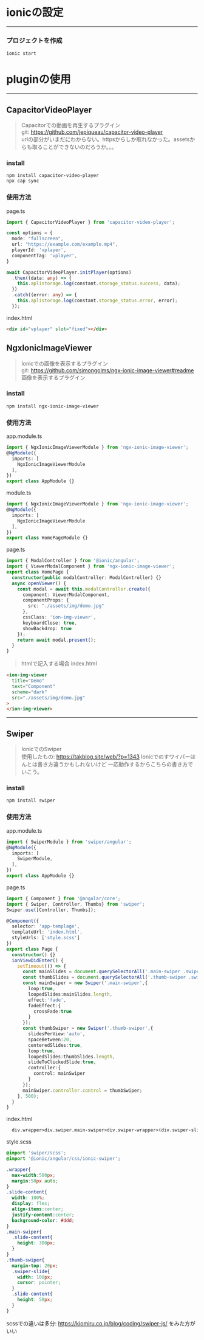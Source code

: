# ionicの設定

---
### プロジェクトを作成
```shellscript
ionic start
```

# pluginの使用

---
## CapacitorVideoPlayer
> Capacitorでの動画を再生するプラグイン  
git: https://github.com/jepiqueau/capacitor-video-player  
urlの部分がいまだにわからない。httpsからしか取れなかった。assetsからも取ることができないのだろうか。。。

### install
```shellscript
npm install capacitor-video-player
npx cap sync
```

### 使用方法
page.ts
```typescript
import { CapacitorVideoPlayer } from 'capacitor-video-player';

const options = {
  mode: "fullscreen",
  url: "https://example.com/example.mp4",
  playerId: 'vplayer',
  componentTag: 'vplayer',
}

await CapacitorVideoPlayer.initPlayer(options)
  .then((data: any) => {
    this.aplistorage.log(constant.storage_status.success, data);
  })
  .catch((error: any) => {
    this.aplistorage.log(constant.storage_status.error, error);
  });
```
index.html
```html
<div id="vplayer" slot="fixed"></div>
```

## NgxIonicImageViewer
> Ionicでの画像を表示するプラグイン  
git: https://github.com/simongolms/ngx-ionic-image-viewer#readme  
画像を表示するプラグイン

### install
```shellscript
npm install ngx-ionic-image-viewer
```

### 使用方法
app.module.ts
```typescript
import { NgxIonicImageViewerModule } from 'ngx-ionic-image-viewer';
@NgModule({
  imports: [
    NgxIonicImageViewerModule
  ],
})
export class AppModule {}
```

module.ts
```typescript
import { NgxIonicImageViewerModule } from 'ngx-ionic-image-viewer';
@NgModule({
  imports: [
    NgxIonicImageViewerModule
  ],
})
export class HomePageModule {}
```

page.ts
```typescript
import { ModalController } from '@ionic/angular';
import { ViewerModalComponent } from 'ngx-ionic-image-viewer';
export class HomePage {
  constructor(public modalController: ModalController) {}
  async openViewer() {
    const modal = await this.modalController.create({
      component: ViewerModalComponent,
      componentProps: {
        src: "./assets/img/demo.jpg"
      },
      cssClass: 'ion-img-viewer',
      keyboardClose: true,
      showBackdrop: true
    });
    return await modal.present();
  }
}
```

> htmlで記入する場合
index.html
```html
<ion-img-viewer
  title="Demo"
  text="Component"
  scheme="dark"
  src="./assets/img/demo.jpg"
>
</ion-img-viewer>
```

---

## Swiper
> IonicでのSwiper  
使用したもの: https://takblog.site/web/?p=1343
Ionicでのすワイパーほんとは書き方違うかもしれないけど
一応動作するからこちらの書き方でいこう。

### install
```shellscript
npm install swiper
```

### 使用方法
app.module.ts
```typescript
import { SwiperModule } from 'swiper/angular';
@NgModule({
  imports: [
    SwiperModule,
  ],
})
export class AppModule {}
```

page.ts
```typescript
import { Component } from '@angular/core';
import { Swiper, Controller, Thumbs} from 'swiper';
Swiper.use([Controller, Thumbs]);

@Component({
  selector: 'app-templage',
  templateUrl: 'index.html',
  styleUrls: ['style.scss']
})
export class Page {
  constructor() {}
  ionViewDidEnter() {
    setTimeout(() => {
      const mainSlides = document.querySelectorAll('.main-swiper .swiper-slide');
      const thumbSlides = document.querySelectorAll('.thumb-swiper .swiper-slide');
      const mainSwiper = new Swiper('.main-swiper',{ 
        loop:true,
        loopedSlides:mainSlides.length,
        effect:'fade',    
        fadeEffect:{
          crossFade:true
        }
      });
      const thumbSwiper = new Swiper('.thumb-swiper',{ 
        slidesPerView:'auto',
        spaceBetween:20,
        centeredSlides:true,
        loop:true,
        loopedSlides:thumbSlides.length,
        slideToClickedSlide:true,
        controller:{
          control: mainSwiper
        }
      });
      mainSwiper.controller.control = thumbSwiper;
    }, 500);
  }
}
```

index.html
```html
  div.wrapper>div.swiper.main-swiper>div.swiper-wrapper>(div.swiper-slide>div.slide-content>p{slide$})*10^^div.swiper.thumb-swiper>div.swiper-wrapper>(div.swiper-slide>div.slide-content>p{slide$})*10
```

style.scss
```scss
@import 'swiper/scss';
@import '@ionic/angular/css/ionic-swiper';

.wrapper{
  max-width:500px;
  margin:50px auto;
}
.slide-content{
  width: 100%;
  display: flex;
  align-items:center;
  justify-content:center;
  background-color: #ddd;
}
.main-swiper{
  .slide-content{
    height: 300px;    
  }
}
.thumb-swiper{
  margin-top: 20px;
  .swiper-slide{
    width: 100px;
    cursor: pointer;
  }
  .slide-content{
    height: 50px;
  }
}
```

scssでの違いは多分: https://kiomiru.co.jp/blog/coding/swiper-js/
をみた方がいい
